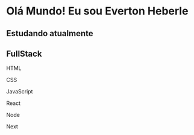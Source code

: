<h1> Olá Mundo! Eu sou Everton Heberle </H1>  

<H2> Estudando atualmente </H2>  
  <h2> FullStack </h2> 
  <p> HTML </p> 
  <p> CSS </p> 
  <p> JavaScript </p>
  <p> React </p>
  <p> Node </p>
  <p> Next </p>
